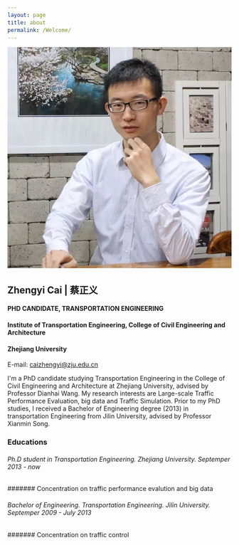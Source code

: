 ```yaml
---
layout: page
title: about
permalink: /Welcome/
---
```


![QR code](/images/IMG.JPG "my photo")
## Zhengyi Cai | 蔡正义
#### PHD CANDIDATE,  TRANSPORTATION ENGINEERING
#### Institute of Transportation Engineering, College of Civil Engineering and Architecture
#### Zhejiang University
E-mail: caizhengyi@zju.edu.cn 

I'm a PhD candidate studying  Transportation Engineering in the College of Civil Engineering and Architecture at Zhejiang University, advised by Professor Dianhai Wang. My research interests are Large-scale Traffic Performance Evaluation, big data and Traffic Simulation. 
Prior to my PhD studies, I received a Bachelor of Engineering degree (2013) in transportation Engineering from Jilin University, advised by Professor Xianmin Song.

### Educations

###### Ph.D student in Transportation Engineering. Zhejiang University. Septemper 2013 - now
####### Concentration on traffic performance evalution and big data
###### Bachelor of Engineering. Transportation Engineering. Jilin University. Septemper 2009 - July 2013
#######  Concentration on traffic control

